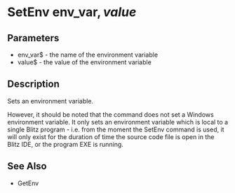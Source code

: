 # SetEnv env_var$,value$

## Parameters
- env_var$ - the name of the environment variable
- value$ - the value of the environment variable

## Description

Sets an environment variable.
However, it should be noted that the command does not set a Windows environment variable. It only sets an environment variable which is local to a single Blitz program - i.e. from the moment the SetEnv command is used, it will only exist for the duration of time the source code file is open in the Blitz IDE, or the program EXE is running.
## See Also

- GetEnv
